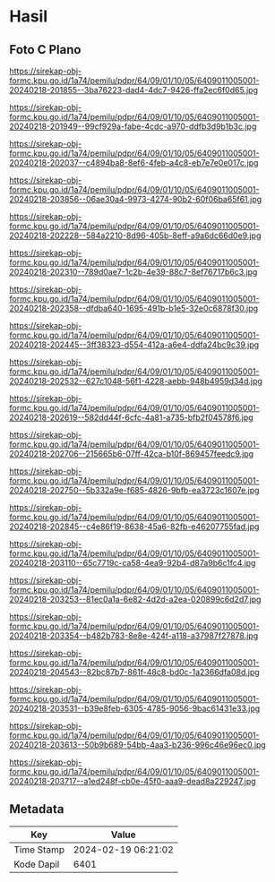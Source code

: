 # Hasil

## Foto C Plano

https://sirekap-obj-formc.kpu.go.id/1a74/pemilu/pdpr/64/09/01/10/05/6409011005001-20240218-201855--3ba76223-dad4-4dc7-9426-ffa2ec6f0d65.jpg

https://sirekap-obj-formc.kpu.go.id/1a74/pemilu/pdpr/64/09/01/10/05/6409011005001-20240218-201949--99cf929a-fabe-4cdc-a970-ddfb3d9b1b3c.jpg

https://sirekap-obj-formc.kpu.go.id/1a74/pemilu/pdpr/64/09/01/10/05/6409011005001-20240218-202037--c4894ba8-8ef6-4feb-a4c8-eb7e7e0e017c.jpg

https://sirekap-obj-formc.kpu.go.id/1a74/pemilu/pdpr/64/09/01/10/05/6409011005001-20240218-203856--06ae30a4-9973-4274-90b2-60f06ba65f61.jpg

https://sirekap-obj-formc.kpu.go.id/1a74/pemilu/pdpr/64/09/01/10/05/6409011005001-20240218-202228--584a2210-8d96-405b-8eff-a9a6dc66d0e9.jpg

https://sirekap-obj-formc.kpu.go.id/1a74/pemilu/pdpr/64/09/01/10/05/6409011005001-20240218-202310--789d0ae7-1c2b-4e39-88c7-8ef76717b6c3.jpg

https://sirekap-obj-formc.kpu.go.id/1a74/pemilu/pdpr/64/09/01/10/05/6409011005001-20240218-202358--dfdba640-1695-491b-b1e5-32e0c6878f30.jpg

https://sirekap-obj-formc.kpu.go.id/1a74/pemilu/pdpr/64/09/01/10/05/6409011005001-20240218-202445--3ff38323-d554-412a-a6e4-ddfa24bc9c39.jpg

https://sirekap-obj-formc.kpu.go.id/1a74/pemilu/pdpr/64/09/01/10/05/6409011005001-20240218-202532--627c1048-56f1-4228-aebb-948b4959d34d.jpg

https://sirekap-obj-formc.kpu.go.id/1a74/pemilu/pdpr/64/09/01/10/05/6409011005001-20240218-202619--582dd44f-6cfc-4a81-a735-bfb2f04578f6.jpg

https://sirekap-obj-formc.kpu.go.id/1a74/pemilu/pdpr/64/09/01/10/05/6409011005001-20240218-202706--215665b6-07ff-42ca-b10f-869457feedc9.jpg

https://sirekap-obj-formc.kpu.go.id/1a74/pemilu/pdpr/64/09/01/10/05/6409011005001-20240218-202750--5b332a9e-f685-4826-9bfb-ea3723c1607e.jpg

https://sirekap-obj-formc.kpu.go.id/1a74/pemilu/pdpr/64/09/01/10/05/6409011005001-20240218-202845--c4e86f19-8638-45a6-82fb-e46207755fad.jpg

https://sirekap-obj-formc.kpu.go.id/1a74/pemilu/pdpr/64/09/01/10/05/6409011005001-20240218-203110--65c7719c-ca58-4ea9-92b4-d87a9b6c1fc4.jpg

https://sirekap-obj-formc.kpu.go.id/1a74/pemilu/pdpr/64/09/01/10/05/6409011005001-20240218-203253--81ec0a1a-6e82-4d2d-a2ea-020899c6d2d7.jpg

https://sirekap-obj-formc.kpu.go.id/1a74/pemilu/pdpr/64/09/01/10/05/6409011005001-20240218-203354--b482b783-8e8e-424f-a118-a37987f27878.jpg

https://sirekap-obj-formc.kpu.go.id/1a74/pemilu/pdpr/64/09/01/10/05/6409011005001-20240218-204543--82bc87b7-861f-48c8-bd0c-1a2366dfa08d.jpg

https://sirekap-obj-formc.kpu.go.id/1a74/pemilu/pdpr/64/09/01/10/05/6409011005001-20240218-203531--b39e8feb-6305-4785-9056-9bac61431e33.jpg

https://sirekap-obj-formc.kpu.go.id/1a74/pemilu/pdpr/64/09/01/10/05/6409011005001-20240218-203613--50b9b689-54bb-4aa3-b236-996c46e96ec0.jpg

https://sirekap-obj-formc.kpu.go.id/1a74/pemilu/pdpr/64/09/01/10/05/6409011005001-20240218-203717--a1ed248f-cb0e-45f0-aaa9-dead8a229247.jpg


## Metadata

| Key        | Value               |
| ---------- | ------------------- |
| Time Stamp | 2024-02-19 06:21:02 |
| Kode Dapil | 6401                |



